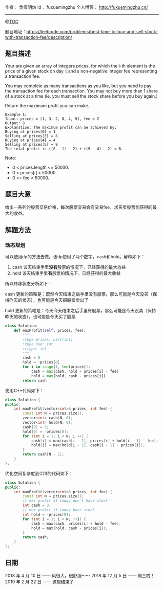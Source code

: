 
作者： 负雪明烛
id：	fuxuemingzhu
个人博客：	http://fuxuemingzhu.cn/

---
@[TOC](目录)


题目地址：https://leetcode.com/problems/best-time-to-buy-and-sell-stock-with-transaction-fee/description/

## 题目描述

Your are given an array of integers prices, for which the i-th element is the price of a given stock on day i; and a non-negative integer fee representing a transaction fee.

You may complete as many transactions as you like, but you need to pay the transaction fee for each transaction. You may not buy more than 1 share of a stock at a time (ie. you must sell the stock share before you buy again.)

Return the maximum profit you can make.

    Example 1:
    Input: prices = [1, 3, 2, 8, 4, 9], fee = 2
    Output: 8
    Explanation: The maximum profit can be achieved by:
    Buying at prices[0] = 1
    Selling at prices[3] = 8
    Buying at prices[4] = 4
    Selling at prices[5] = 9
    The total profit is ((8 - 1) - 2) + ((9 - 4) - 2) = 8.

Note:

- 0 < prices.length <= 50000.
- 0 < prices[i] < 50000.
- 0 <= fee < 50000.

## 题目大意

给出一系列的股票交易价格，每次股票交易会有交易fee，求买卖股票能获得的最大的收益。

## 解题方法

### 动态规划

可以使用dp的方法去做。该dp使用了两个数字，cash和hold。解释如下：

1. cash 该天结束手里**没有**股票的情况下，已经获得的最大收益
2. hold 该天结束手里**有**股票的情况下，已经获得的最大收益

所以转移状态分析如下：

cash 更新的策略是：既然今天结束之后手里没有股票，那么可能是今天没买（保持昨天的状态），也可能是今天把股票卖出了

hold 更新的策略是：今天今天结束之后手里有股票，那么可能是今天没卖（保持昨天的状态），也可能是今天买了股票


```python
class Solution:
    def maxProfit(self, prices, fee):
        """
        :type prices: List[int]
        :type fee: int
        :rtype: int
        """
        cash = 0
        hold = -prices[0]
        for i in range(1, len(prices)):
            cash = max(cash, hold + prices[i] - fee)
            hold = max(hold, cash - prices[i])
        return cash
```

使用C++代码如下：

```cpp
class Solution {
public:
    int maxProfit(vector<int>& prices, int fee) {
        const int N = prices.size();
        vector<int> cash(N, 0);
        vector<int> hold(N, 0);
        cash[0] = 0;
        hold[0] = -prices[0];
        for (int i = 1; i < N; i ++) {
            cash[i] = max(cash[i - 1], prices[i] + hold[i - 1] - fee);
            hold[i] = max(hold[i - 1], cash[i - 1] - prices[i]);
        }
        return cash[N - 1];
    }
};
```

优化空间复杂度到O(1)的代码如下：

```cpp
class Solution {
public:
    int maxProfit(vector<int>& prices, int fee) {
        const int N = prices.size();
        // max profit if today don't have stock
        int cash = 0;
        // max profit if today have stock
        int hold = -prices[0];
        for (int i = 1; i < N; ++i) {
            cash = max(cash, prices[i] + hold - fee);
            hold = max(hold, cash - prices[i]);
        }
        return cash;
    }
};
```

## 日期

2018 年 4 月 10 日 —— 风很大，很舒服～～
2018 年 12 月 5 日 —— 周三啦！
2019 年 2 月 22 日 —— 这周结束了
